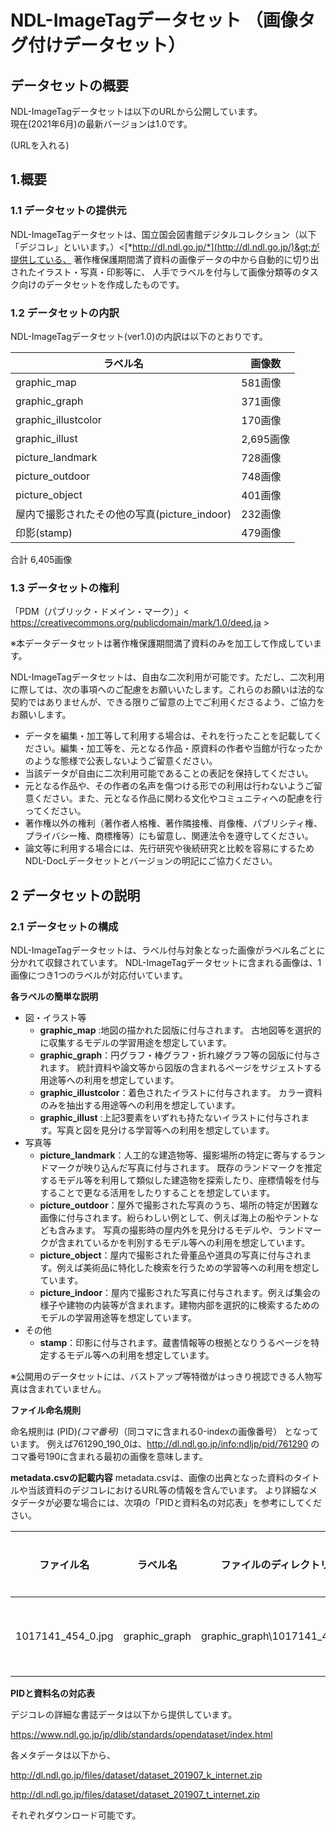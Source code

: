 NDL-ImageTagデータセット （画像タグ付けデータセット）
==================

## データセットの概要

NDL-ImageTagデータセットは以下のURLから公開しています。<br/>
現在(2021年6月)の最新バージョンは1.0です。<br/>

(URLを入れる)


1.概要
----

### 1.1 データセットの提供元

NDL-ImageTagデータセットは、国立国会図書館デジタルコレクション（以下「デジコレ」といいます。）&lt;[*http://dl.ndl.go.jp/*](http://dl.ndl.go.jp/)&gt;が提供している、
著作権保護期間満了資料の画像データの中から自動的に切り出されたイラスト・写真・印影等に、
人手でラベルを付与して画像分類等のタスク向けのデータセットを作成したものです。


### 1.2 データセットの内訳

NDL-ImageTagデータセット(ver1.0)の内訳は以下のとおりです。


  |ラベル名                   | 画像数
  |-------------------|----------
  |graphic_map    |581画像
  |graphic_graph    |371画像
  |graphic_illustcolor    |170画像
  |graphic_illust    |2,695画像
  |picture_landmark    |728画像
  |picture_outdoor    |748画像
  |picture_object   |401画像
  |屋内で撮影されたその他の写真(picture_indoor)    |232画像
  |印影(stamp)    |479画像

合計 6,405画像


  
### 1.3 データセットの権利
「PDM（パブリック・ドメイン・マーク）」&lt; https://creativecommons.org/publicdomain/mark/1.0/deed.ja &gt;

※本データデータセットは著作権保護期間満了資料のみを加工して作成しています。

NDL-ImageTagデータセットは、自由な二次利用が可能です。ただし、二次利用に際しては、次の事項へのご配慮をお願いいたします。これらのお願いは法的な契約ではありませんが、できる限りご留意の上でご利用くださるよう、ご協力をお願いします。

- データを編集・加工等して利用する場合は、それを行ったことを記載してください。編集・加工等を、元となる作品・原資料の作者や当館が行なったかのような態様で公表しないようご留意ください。
- 当該データが自由に二次利用可能であることの表記を保持してください。
- 元となる作品や、その作者の名声を傷つける形での利用は行わないようご留意ください。また、元となる作品に関わる文化やコミュニティへの配慮を行ってください。
- 著作権以外の権利（著作者人格権、著作隣接権、肖像権、パブリシティ権、プライバシー権、商標権等）にも留意し、関連法令を遵守してください。
- 論文等に利用する場合には、先行研究や後続研究と比較を容易にするためNDL-DocLデータセットとバージョンの明記にご協力ください。


2 データセットの説明
------------------

### 2.1 データセットの構成

NDL-ImageTagデータセットは、ラベル付与対象となった画像がラベル名ごとに分かれて収録されています。
NDL-ImageTagデータセットに含まれる画像は、1画像につき1つのラベルが対応付いています。

**各ラベルの簡単な説明**

- 図・イラスト等 
    - **graphic_map** :地図の描かれた図版に付与されます。
    古地図等を選択的に収集するモデルの学習用途を想定しています。
    - **graphic_graph**：円グラフ・棒グラフ・折れ線グラフ等の図版に付与されます。
    統計資料や論文等から図版の含まれるページをサジェストする用途等への利用を想定しています。
    - **graphic_illustcolor**：着色されたイラストに付与されます。
    カラー資料のみを抽出する用途等への利用を想定しています。
    - **graphic_illust** :上記3要素をいずれも持たないイラストに付与されます。写真と図を見分ける学習等への利用を想定しています。
- 写真等
    - **picture_landmark**：人工的な建造物等、撮影場所の特定に寄与するランドマークが映り込んだ写真に付与されます。
    既存のランドマークを推定するモデル等を利用して類似した建造物を探索したり、座標情報を付与することで更なる活用をしたりすることを想定しています。
    - **picture_outdoor**：屋外で撮影された写真のうち、場所の特定が困難な画像に付与されます。紛らわしい例として、例えば海上の船やテントなども含みます。
    写真の撮影時の屋内外を見分けるモデルや、ランドマークが含まれているかを判別するモデル等への利用を想定しています。
    - **picture_object**：屋内で撮影された骨董品や道具の写真に付与されます。例えば美術品に特化した検索を行うための学習等への利用を想定しています。
    - **picture_indoor**：屋内で撮影された写真に付与されます。例えば集会の様子や建物の内装等が含まれます。建物内部を選択的に検索するためのモデルの学習用途等を想定しています。
- その他
    - **stamp**：印影に付与されます。蔵書情報等の根拠となりうるページを特定するモデル等への利用を想定しています。

※公開用のデータセットには、バストアップ等特徴がはっきり視認できる人物写真は含まれていません。


**ファイル命名規則**

命名規則は
(PID)_(コマ番号)_（同コマに含まれる0-indexの画像番号）
となっています。
例えば761290_190_0は、http://dl.ndl.go.jp/info:ndljp/pid/761290
のコマ番号190に含まれる最初の画像を意味します。

**metadata.csvの記載内容**
metadata.csvは、画像の出典となった資料のタイトルや当該資料のデジコレにおけるURL等の情報を含んでいます。
より詳細なメタデータが必要な場合には、次項の「PIDと資料名の対応表」を参考にしてください。

|ファイル名|ラベル名|ファイルのディレクトリパス|タイトル|資料のURL|当該画像のフルサイズのURL(IIIF Image API)
|--------|-------|----------------------|-------|--------|-------------------------------------
|1017141_454_0.jpg|graphic_graph|graphic_graph\1017141_454_0.jpg|経済学全集|https://dl.ndl.go.jp/info:ndljp/pid/1017141|"https://www.dl.ndl.go.jp/api/iiif/1017141/R0000454/pct:15.0,20.1,28.5,66.7/full/0/default.jpg"




**PIDと資料名の対応表**

デジコレの詳細な書誌データは以下から提供しています。

https://www.ndl.go.jp/jp/dlib/standards/opendataset/index.html

各メタデータは以下から、

http://dl.ndl.go.jp/files/dataset/dataset_201907_k_internet.zip


http://dl.ndl.go.jp/files/dataset/dataset_201907_t_internet.zip

それぞれダウンロード可能です。